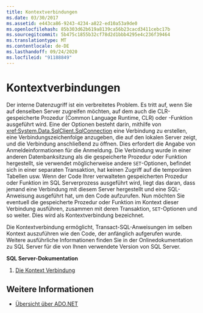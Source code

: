 ```yaml
---
title: Kontextverbindungen
ms.date: 03/30/2017
ms.assetid: e443ca86-9243-4234-a822-ed10a53a9de0
ms.openlocfilehash: 85b303d62b619a8139ca56b23cacd3411cebc17b
ms.sourcegitcommit: 5b475c1855b32cf78d2d1bbb4295e4c236f39464
ms.translationtype: MT
ms.contentlocale: de-DE
ms.lasthandoff: 09/24/2020
ms.locfileid: "91188849"
---
```

# <a name="the-context-connection"></a>Kontextverbindungen

Der interne Datenzugriff ist ein verbreitetes Problem. Es tritt auf, wenn Sie auf denselben Server zugreifen möchten, auf dem auch die CLR-gespeicherte Prozedur (Common Language Runtime, CLR) oder -Funktion ausgeführt wird. Eine der Optionen besteht darin, mithilfe von <xref:System.Data.SqlClient.SqlConnection> eine Verbindung zu erstellen, eine Verbindungszeichenfolge anzugeben, die auf den lokalen Server zeigt, und die Verbindung anschließend zu öffnen. Dies erfordert die Angabe von Anmeldeinformationen für die Anmeldung. Die Verbindung wurde in einer anderen Datenbanksitzung als die gespeicherte Prozedur oder Funktion hergestellt, sie verwendet möglicherweise andere `SET`-Optionen, befindet sich in einer separaten Transaktion, hat keinen Zugriff auf die temporären Tabellen usw. Wenn der Code Ihrer verwalteten gespeicherten Prozedur oder Funktion im SQL Serverprozess ausgeführt wird, liegt das daran, dass jemand eine Verbindung mit diesem Server hergestellt und eine SQL-Anweisung ausgeführt hat, um den Code aufzurufen. Nun möchten Sie eventuell die gespeicherte Prozedur oder Funktion im Kontext dieser Verbindung ausführen, zusammen mit deren Transaktion, `SET`-Optionen und so weiter. Dies wird als Kontextverbindung bezeichnet.  
  
 Die Kontextverbindung ermöglicht, Transact-SQL-Anweisungen im selben Kontext auszuführen wie den Code, der anfänglich aufgerufen wurde. Weitere ausführliche Informationen finden Sie in der Onlinedokumentation zu SQL Server für die von Ihnen verwendete Version von SQL Server.  
  
 **SQL Server-Dokumentation**  
  
1. [Die Kontext Verbindung](/sql/relational-databases/clr-integration/data-access/context-connection)  
  
## <a name="see-also"></a>Weitere Informationen

- [Übersicht über ADO.NET](../ado-net-overview.md)
